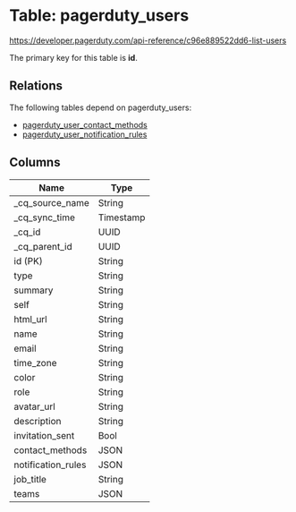 # Table: pagerduty_users

https://developer.pagerduty.com/api-reference/c96e889522dd6-list-users

The primary key for this table is **id**.

## Relations

The following tables depend on pagerduty_users:
  - [pagerduty_user_contact_methods](pagerduty_user_contact_methods.md)
  - [pagerduty_user_notification_rules](pagerduty_user_notification_rules.md)

## Columns

| Name          | Type          |
| ------------- | ------------- |
|_cq_source_name|String|
|_cq_sync_time|Timestamp|
|_cq_id|UUID|
|_cq_parent_id|UUID|
|id (PK)|String|
|type|String|
|summary|String|
|self|String|
|html_url|String|
|name|String|
|email|String|
|time_zone|String|
|color|String|
|role|String|
|avatar_url|String|
|description|String|
|invitation_sent|Bool|
|contact_methods|JSON|
|notification_rules|JSON|
|job_title|String|
|teams|JSON|